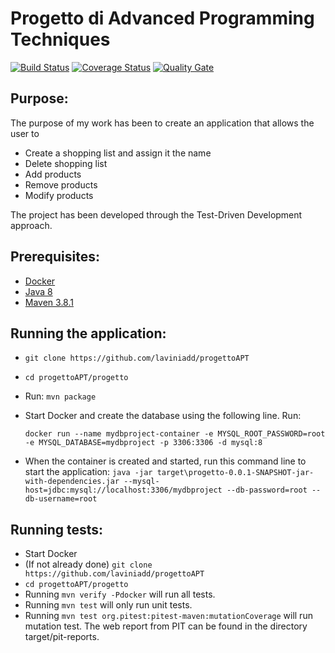 # Progetto di Advanced Programming Techniques
[![Build Status](https://travis-ci.org/laviniadd/progettoAPT.svg?branch=master)](https://travis-ci.org/laviniadd/progettoAPT)
[![Coverage Status](https://coveralls.io/repos/github/laviniadd/progettoAPT/badge.svg?branch=master)](https://coveralls.io/github/laviniadd/progettoAPT?branch=master)
[![Quality Gate](https://sonarcloud.io/api/project_badges/measure?project=com.myproject.app%3Aprogetto&metric=alert_status)](https://sonarcloud.io/dashboard?id=com.myproject.app%3Aprogetto)

## Purpose:
The purpose of my work has been to create an application that allows the user to
- Create a shopping list and assign it the name
- Delete shopping list
- Add products
- Remove products
- Modify products

The project has been developed through the Test-Driven Development approach.

## Prerequisites:
* [Docker](https://docs.docker.com/engine/docker-overview/)
* [Java 8](http://www.oracle.com/technetwork/java/javase/downloads/jdk8-downloads-2133151.html)
* [Maven 3.8.1](https://maven.apache.org/plugins/maven-compiler-plugin/download.cgi)

## Running the application:
* `git clone https://github.com/laviniadd/progettoAPT`
* `cd progettoAPT/progetto`
* Run: `mvn package`
* Start Docker and create the database using the following line. Run:
  
  `docker run --name mydbproject-container -e MYSQL_ROOT_PASSWORD=root -e MYSQL_DATABASE=mydbproject -p 3306:3306 -d mysql:8`

* When the container is created and started, run this command line to start the application: `java -jar target\progetto-0.0.1-SNAPSHOT-jar-with-dependencies.jar --mysql-host=jdbc:mysql://localhost:3306/mydbproject --db-password=root --db-username=root`

## Running tests:
* Start Docker
* (If not already done) `git clone https://github.com/laviniadd/progettoAPT`
* `cd progettoAPT/progetto`
* Running `mvn verify -Pdocker` will run all tests.
* Running `mvn test` will only run unit tests.
* Running `mvn test org.pitest:pitest-maven:mutationCoverage` will run mutation test. The web report from PIT can be found in the directory target/pit-reports.
